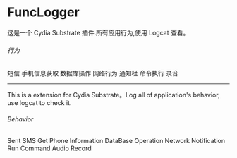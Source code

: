 FuncLogger
==========

这是一个 Cydia Substrate 插件.所有应用行为,使用 Logcat 查看。

###### 行为
短信
手机信息获取
数据库操作
网络行为
通知栏
命令执行
录音

---

This is a extension for Cydia Substrate。Log all of application's behavior, use logcat to check it.

###### Behavior
Sent SMS
Get Phone Information
DataBase Operation
Network
Notification
Run Command
Audio Record

